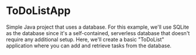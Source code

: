 # ToDoListApp
 Simple Java project that uses a database. For this example, we'll use SQLite as the database since it's a self-contained, serverless database that doesn't require any additional setup.  Here, we'll create a basic "ToDoList" application where you can add and retrieve tasks from the database.
